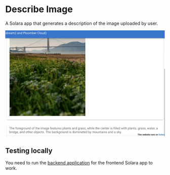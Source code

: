 # Describe Image

A Solara app that generates a description of the image uploaded by user.

![](screenshot.webp)

## Testing locally

You need to run the [backend application](https://github.com/ploomber/doc/tree/main/examples/fastapi/describe-image-backend) for the frontend Solara app to work.